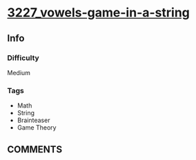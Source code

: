 # [3227_vowels-game-in-a-string](https://leetcode.com/problems/vowels-game-in-a-string/)

## Info

### Difficulty

Medium

### Tags

- Math
- String
- Brainteaser
- Game Theory

## __COMMENTS__

> 
